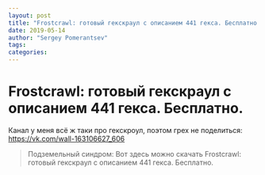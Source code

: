 ```yaml
---
layout: post
title: "Frostcrawl: готовый гекскраул с описанием 441 гекса. Бесплатно."
date: 2019-05-14
author: "Sergey Pomerantsev"
tags:
categories:
---
```


# Frostcrawl: готовый гекскраул с описанием 441 гекса. Бесплатно.

Канал у меня всё ж таки про гекскроул, поэтом грех не поделиться:
https://vk.com/wall-163106627_606

> Подземельный синдром:
> Вот здесь можно скачать Frostcrawl: готовый гекскраул с описанием 441 гекса. Бесплатно.

